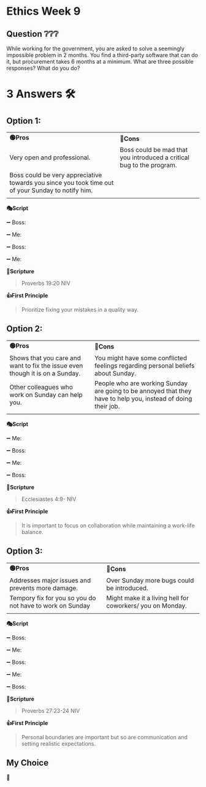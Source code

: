 # Ethics Week 9
## Question ❔❔❔
While working for the government, you are asked to solve a seemingly impossible problem in 2 months. You find a third-party software that can do it, but procurement takes 6 months at a minimum. What are three possible responses? What do you do?

# 3 Answers 🛠️

## Option 1: 
|          |        |
|--------- | ------- |
|**🟢Pros**    | **🔴Cons** |
|Very open and professional.| Boss could be mad that you introduced a critical bug to the program.|
|Boss could be very appreciative towards you since you took time out of your Sunday to notify him.| |
|||

 **🎭Script**

 ➖ Boss: 

 ➖ Me: 

 ➖ Boss:

 ➖ Me: 

  
**📙Scripture**
> Proverbs 19:20 NIV


**👍First Principle**
> Prioritize fixing your mistakes in a quality way.  

## Option 2: 
|          |        |
|--------- | ------- |
|**🟢Pros**    | **🔴Cons** |
|Shows that you care and want to fix the issue even though it is on a Sunday.| You might have some conflicted feelings regarding personal beliefs about Sunday.|
|Other colleagues who work on Sunday can help you.| People who are working Sunday are going to be annoyed that they have to help you, instead of doing their job. |
|||


 **🎭Script**

 ➖ Me: 

 ➖ Boss:

 ➖ Me: 

 ➖ Boss: 
  
**📙Scripture**
> Ecclesiastes 4:9- NIV


**👍First Principle**
> It is important to focus on collaboration while maintaining a work-life balance. 

## Option 3: 
 
|          |        |
|--------- | ------- |
|**🟢Pros**    | **🔴Cons** |
|Addresses major issues and prevents more damage.|Over Sunday more bugs could be introduced.| 
|Tempory fix for you so you do not have to work on Sunday|Might make it a living hell for coworkers/ you on Monday.|
|||

 **🎭Script**

 ➖ Boss: 

 ➖ Me: 

 ➖ Boss: 

 ➖ Me:

 ➖ Boss: 

  
**📙Scripture**
> Proverbs 27:23-24 NIV


**👍First Principle**
> Personal boundaries are important but so are communication and setting realistic expectations.

## My Choice

**🤙**  
